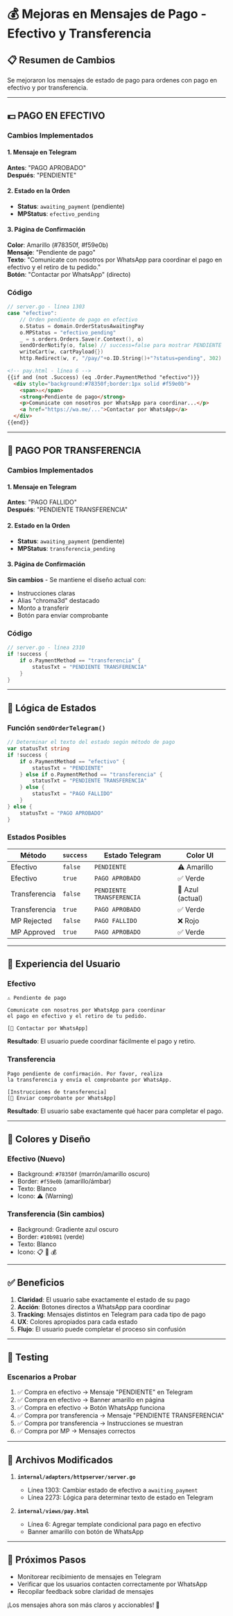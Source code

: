 # 💰 Mejoras en Mensajes de Pago - Efectivo y Transferencia

## 📋 Resumen de Cambios

Se mejoraron los mensajes de estado de pago para ordenes con pago en efectivo y por transferencia.

---

## 💵 **PAGO EN EFECTIVO**

### Cambios Implementados

#### 1. Mensaje en Telegram
**Antes**: "PAGO APROBADO"  
**Después**: "PENDIENTE"

#### 2. Estado en la Orden
- **Status**: `awaiting_payment` (pendiente)
- **MPStatus**: `efectivo_pending`

#### 3. Página de Confirmación
**Color**: Amarillo (#78350f, #f59e0b)  
**Mensaje**: "Pendiente de pago"  
**Texto**: "Comunicate con nosotros por WhatsApp para coordinar el pago en efectivo y el retiro de tu pedido."  
**Botón**: "Contactar por WhatsApp" (directo)

### Código

```go
// server.go - línea 1303
case "efectivo":
    // Orden pendiente de pago en efectivo
    o.Status = domain.OrderStatusAwaitingPay
    o.MPStatus = "efectivo_pending"
    _ = s.orders.Orders.Save(r.Context(), o)
    sendOrderNotify(o, false) // success=false para mostrar PENDIENTE
    writeCart(w, cartPayload{})
    http.Redirect(w, r, "/pay/"+o.ID.String()+"?status=pending", 302)
```

```html
<!-- pay.html - línea 6 -->
{{if and (not .Success) (eq .Order.PaymentMethod "efectivo")}}
  <div style="background:#78350f;border:1px solid #f59e0b">
    <span>⚠️</span>
    <strong>Pendiente de pago</strong>
    <p>Comunicate con nosotros por WhatsApp para coordinar...</p>
    <a href="https://wa.me/...">Contactar por WhatsApp</a>
  </div>
{{end}}
```

---

## 🏦 **PAGO POR TRANSFERENCIA**

### Cambios Implementados

#### 1. Mensaje en Telegram
**Antes**: "PAGO FALLIDO"  
**Después**: "PENDIENTE TRANSFERENCIA"

#### 2. Estado en la Orden
- **Status**: `awaiting_payment` (pendiente)
- **MPStatus**: `transferencia_pending`

#### 3. Página de Confirmación
**Sin cambios** - Se mantiene el diseño actual con:
- Instrucciones claras
- Alias "chroma3d" destacado
- Monto a transferir
- Botón para enviar comprobante

### Código

```go
// server.go - línea 2310
if !success {
    if o.PaymentMethod == "transferencia" {
        statusTxt = "PENDIENTE TRANSFERENCIA"
    }
}
```

---

## 🔧 Lógica de Estados

### Función `sendOrderTelegram()`

```go
// Determinar el texto del estado según método de pago
var statusTxt string
if !success {
    if o.PaymentMethod == "efectivo" {
        statusTxt = "PENDIENTE"
    } else if o.PaymentMethod == "transferencia" {
        statusTxt = "PENDIENTE TRANSFERENCIA"
    } else {
        statusTxt = "PAGO FALLIDO"
    }
} else {
    statusTxt = "PAGO APROBADO"
}
```

### Estados Posibles

| Método | `success` | Estado Telegram | Color UI |
|--------|-----------|----------------|----------|
| Efectivo | `false` | `PENDIENTE` | ⚠️ Amarillo |
| Efectivo | `true` | `PAGO APROBADO` | ✅ Verde |
| Transferencia | `false` | `PENDIENTE TRANSFERENCIA` | 🔵 Azul (actual) |
| Transferencia | `true` | `PAGO APROBADO` | ✅ Verde |
| MP Rejected | `false` | `PAGO FALLIDO` | ❌ Rojo |
| MP Approved | `true` | `PAGO APROBADO` | ✅ Verde |

---

## 📱 Experiencia del Usuario

### Efectivo

```
⚠️ Pendiente de pago

Comunicate con nosotros por WhatsApp para coordinar 
el pago en efectivo y el retiro de tu pedido.

[📲 Contactar por WhatsApp]
```

**Resultado**: El usuario puede coordinar fácilmente el pago y retiro.

### Transferencia

```
Pago pendiente de confirmación. Por favor, realiza 
la transferencia y envía el comprobante por WhatsApp.

[Instrucciones de transferencia]
[📲 Enviar comprobante por WhatsApp]
```

**Resultado**: El usuario sabe exactamente qué hacer para completar el pago.

---

## 🎨 Colores y Diseño

### Efectivo (Nuevo)
- Background: `#78350f` (marrón/amarillo oscuro)
- Border: `#f59e0b` (amarillo/ámbar)
- Texto: Blanco
- Icono: ⚠️ (Warning)

### Transferencia (Sin cambios)
- Background: Gradiente azul oscuro
- Border: `#10b981` (verde)
- Texto: Blanco
- Icono: 📋 📲 💰

---

## ✅ Beneficios

1. **Claridad**: El usuario sabe exactamente el estado de su pago
2. **Acción**: Botones directos a WhatsApp para coordinar
3. **Tracking**: Mensajes distintos en Telegram para cada tipo de pago
4. **UX**: Colores apropiados para cada estado
5. **Flujo**: El usuario puede completar el proceso sin confusión

---

## 🧪 Testing

### Escenarios a Probar

1. ✅ Compra en efectivo → Mensaje "PENDIENTE" en Telegram
2. ✅ Compra en efectivo → Banner amarillo en página
3. ✅ Compra en efectivo → Botón WhatsApp funciona
4. ✅ Compra por transferencia → Mensaje "PENDIENTE TRANSFERENCIA"
5. ✅ Compra por transferencia → Instrucciones se muestran
6. ✅ Compra por MP → Mensajes correctos

---

## 📝 Archivos Modificados

1. **`internal/adapters/httpserver/server.go`**
   - Línea 1303: Cambiar estado de efectivo a `awaiting_payment`
   - Línea 2273: Lógica para determinar texto de estado en Telegram

2. **`internal/views/pay.html`**
   - Línea 6: Agregar template condicional para pago en efectivo
   - Banner amarillo con botón de WhatsApp

---

## 🎯 Próximos Pasos

- Monitorear recibimiento de mensajes en Telegram
- Verificar que los usuarios contacten correctamente por WhatsApp
- Recopilar feedback sobre claridad de mensajes

¡Los mensajes ahora son más claros y accionables! 💪

